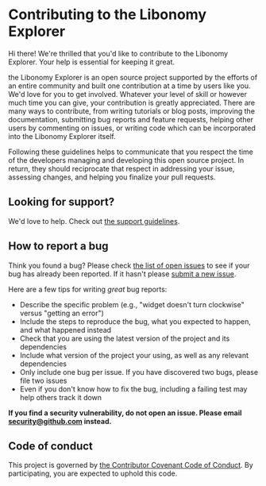 # Contributing to the Libonomy Explorer

Hi there! We're thrilled that you'd like to contribute to the Libonomy Explorer. Your help is essential for keeping it great.

the Libonomy Explorer is an open source project supported by the efforts of an entire community and built one contribution at a time by users like you. We'd love for you to get involved. Whatever your level of skill or however much time you can give, your contribution is greatly appreciated. There are many ways to contribute, from writing tutorials or blog posts, improving the documentation, submitting bug reports and feature requests, helping other users by commenting on issues, or writing code which can be incorporated into the Libonomy Explorer itself.

Following these guidelines helps to communicate that you respect the time of the developers managing and developing this open source project. In return, they should reciprocate that respect in addressing your issue, assessing changes, and helping you finalize your pull requests.

## Looking for support?

We'd love to help. Check out [the support guidelines](SUPPORT.md).

## How to report a bug

Think you found a bug? Please check [the list of open issues](https://github.com) to see if your bug has already been reported. If it hasn't please [submit a new issue](https://github.com).

Here are a few tips for writing _great_ bug reports:

-   Describe the specific problem (e.g., "widget doesn't turn clockwise" versus "getting an error")
-   Include the steps to reproduce the bug, what you expected to happen, and what happened instead
-   Check that you are using the latest version of the project and its dependencies
-   Include what version of the project your using, as well as any relevant dependencies
-   Only include one bug per issue. If you have discovered two bugs, please file two issues
-   Even if you don't know how to fix the bug, including a failing test may help others track it down

**If you find a security vulnerability, do not open an issue. Please email security@github.com instead.**

## Code of conduct

This project is governed by [the Contributor Covenant Code of Conduct](CODE_OF_CONDUCT.md). By participating, you are expected to uphold this code.
